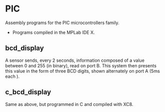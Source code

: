 # PIC
Assembly programs for the PIC microcontrollers family.

* Programs compiled in the MPLab IDE X.

## bcd_display

A sensor sends, every 2 seconds, information composed of a value between 0 and 255 (in binary), read on port B. This system then    presents this value in the form of three BCD digits, shown alternately on port A (5ms each ).

## c_bcd_display

Same as above, but programmed in C and compiled with XC8.
